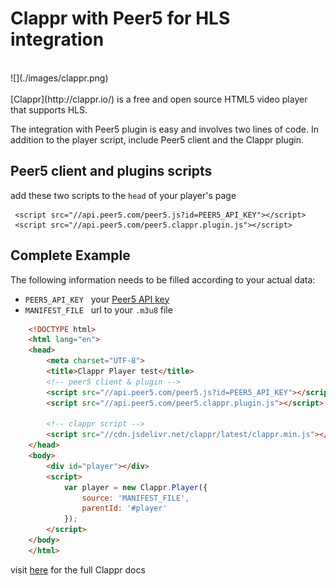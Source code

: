 # Clappr with Peer5 for HLS integration
<br>
![](./images/clappr.png)
<br><br>
[Clappr](http://clappr.io/) is a free and open source HTML5 video player that supports HLS.

The integration with Peer5 plugin is easy and involves two lines of code.
In addition to the player script, include Peer5 client and the Clappr plugin.
 
## Peer5 client and plugins scripts
add these two scripts to the `head` of your player's page

     <script src="//api.peer5.com/peer5.js?id=PEER5_API_KEY"></script>
     <script src="//api.peer5.com/peer5.clappr.plugin.js"></script>

## Complete Example
 
The following information needs to be filled according to your actual data:
 
- `PEER5_API_KEY` &nbsp;&nbsp;your [Peer5 API key](https://app.peer5.com/integration)
- `MANIFEST_FILE` &nbsp;&nbsp;url to your `.m3u8` file
  
```html
    <!DOCTYPE html>
    <html lang="en">
    <head>
        <meta charset="UTF-8">
        <title>Clappr Player test</title>
        <!-- peer5 client & plugin -->
        <script src="//api.peer5.com/peer5.js?id=PEER5_API_KEY"></script>
        <script src="//api.peer5.com/peer5.clappr.plugin.js"></script>
        
        <!-- clappr script -->
        <script src="//cdn.jsdelivr.net/clappr/latest/clappr.min.js"></script>
    </head>
    <body>
        <div id="player"></div>
        <script>
            var player = new Clappr.Player({
                source: 'MANIFEST_FILE',
                parentId: '#player'
            });
        </script>
    </body>
    </html>
```

visit [here](https://github.com/clappr/clappr) for the full Clappr docs 
